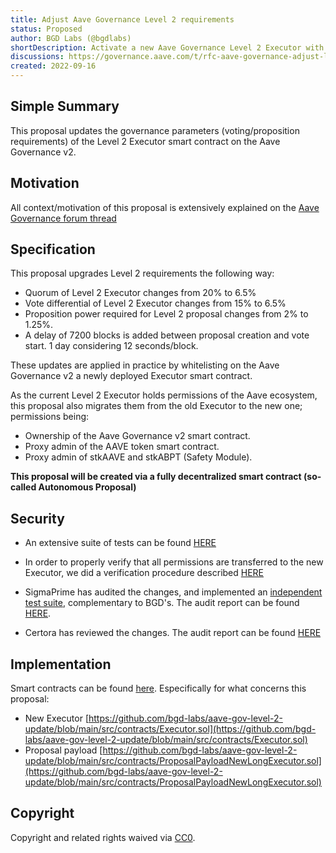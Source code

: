 ```yaml
---
title: Adjust Aave Governance Level 2 requirements
status: Proposed
author: BGD Labs (@bgdlabs)
shortDescription: Activate a new Aave Governance Level 2 Executor with new requirements
discussions: https://governance.aave.com/t/rfc-aave-governance-adjust-level-2-requirements-long-executor/8693
created: 2022-09-16
---
```


## Simple Summary

This proposal updates the governance parameters (voting/proposition requirements) of the Level 2 Executor smart contract on the Aave Governance v2.

## Motivation
All context/motivation of this proposal is extensively explained on the [Aave Governance forum thread](https://governance.aave.com/t/rfc-aave-governance-adjust-level-2-requirements-long-executor/8693)

## Specification
This proposal upgrades Level 2 requirements the following way:

- Quorum of Level 2 Executor changes from 20% to 6.5%
- Vote differential of Level 2 Executor changes from 15% to 6.5%
- Proposition power required for Level 2 proposal changes from 2% to 1.25%.
- A delay of 7200 blocks is added between proposal creation and vote start. 1 day considering 12 seconds/block.

These updates are applied in practice by whitelisting on the Aave Governance v2 a newly deployed Executor smart contract.

As the current Level 2 Executor holds permissions of the Aave ecosystem, this proposal also migrates them from the old Executor to the new one; permissions being:

- Ownership of the Aave Governance v2 smart contract.
- Proxy admin of the AAVE token smart contract.
- Proxy admin of stkAAVE and stkABPT (Safety Module).

**This proposal will be created via a fully decentralized smart contract (so-called Autonomous Proposal)**

## Security

- An extensive suite of tests can be found [HERE](https://github.com/bgd-labs/aave-gov-level-2-update/tree/main/test)

- In order to properly verify that all permissions are transferred to the new Executor, we did a verification procedure described [HERE](https://github.com/bgd-labs/aave-gov-level-2-update/blob/main/security/Analysis%20of%20Level%202%20executor%20permissions.md)

- SigmaPrime has audited the changes, and implemented an [independent test suite](https://github.com/bgd-labs/aave-gov-level-2-update/tree/main/security/sigmap/tests), complementary to BGD's. The audit report can be found [HERE](https://github.com/bgd-labs/aave-gov-level-2-update/blob/main/audits/SigmaPrime.md).

- Certora has reviewed the changes. The audit report can be found [HERE]()

## Implementation

Smart contracts can be found [here](https://github.com/bgd-labs/aave-gov-level-2-update/tree/main/src/contracts). Especifically for what concerns this proposal:

- New Executor [https://github.com/bgd-labs/aave-gov-level-2-update/blob/main/src/contracts/Executor.sol](https://github.com/bgd-labs/aave-gov-level-2-update/blob/main/src/contracts/Executor.sol)
- Proposal payload [https://github.com/bgd-labs/aave-gov-level-2-update/blob/main/src/contracts/ProposalPayloadNewLongExecutor.sol](https://github.com/bgd-labs/aave-gov-level-2-update/blob/main/src/contracts/ProposalPayloadNewLongExecutor.sol)

## Copyright

Copyright and related rights waived via [CC0](https://creativecommons.org/publicdomain/zero/1.0/).
